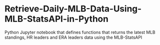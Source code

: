 # Retrieve-Daily-MLB-Data-Using-MLB-StatsAPI-in-Python
Python Jupyter notebook that defines functions that returns the latest MLB standings, HR leaders and ERA leaders data using the MLB-StatsAPI
